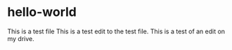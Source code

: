 # hello-world
This is a test file
This is a test edit to the test file.
This is a test of an edit on my drive.
